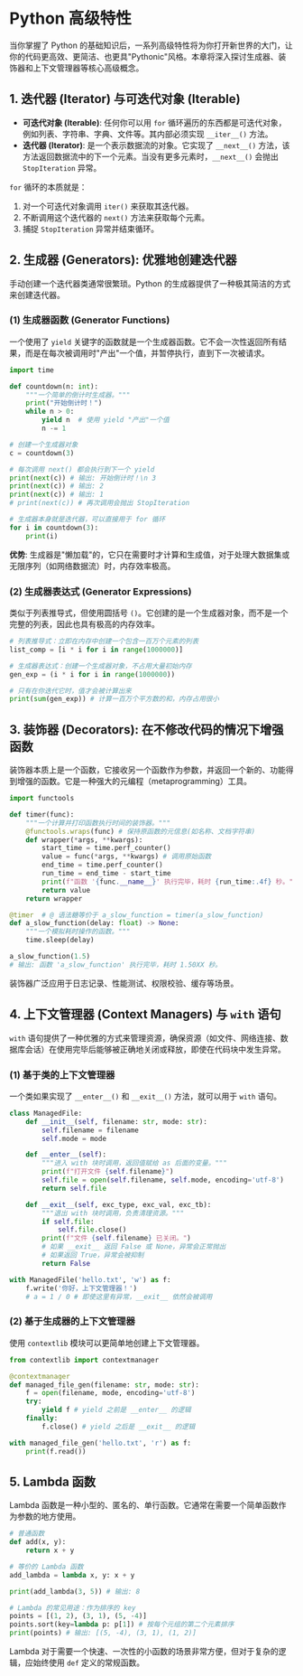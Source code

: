 # Python 高级特性

当你掌握了 Python 的基础知识后，一系列高级特性将为你打开新世界的大门，让你的代码更高效、更简洁、也更具"Pythonic"风格。本章将深入探讨生成器、装饰器和上下文管理器等核心高级概念。

## 1. 迭代器 (Iterator) 与可迭代对象 (Iterable)

-   **可迭代对象 (Iterable)**: 任何你可以用 `for` 循环遍历的东西都是可迭代对象，例如列表、字符串、字典、文件等。其内部必须实现 `__iter__()` 方法。
-   **迭代器 (Iterator)**: 是一个表示数据流的对象。它实现了 `__next__()` 方法，该方法返回数据流中的下一个元素。当没有更多元素时，`__next__()` 会抛出 `StopIteration` 异常。

`for` 循环的本质就是：
1.  对一个可迭代对象调用 `iter()` 来获取其迭代器。
2.  不断调用这个迭代器的 `next()` 方法来获取每个元素。
3.  捕捉 `StopIteration` 异常并结束循环。

## 2. 生成器 (Generators): 优雅地创建迭代器

手动创建一个迭代器类通常很繁琐。Python 的生成器提供了一种极其简洁的方式来创建迭代器。

### (1) 生成器函数 (Generator Functions)
一个使用了 `yield` 关键字的函数就是一个生成器函数。它不会一次性返回所有结果，而是在每次被调用时"产出"一个值，并暂停执行，直到下一次被请求。

```python
import time

def countdown(n: int):
    """一个简单的倒计时生成器。"""
    print("开始倒计时！")
    while n > 0:
        yield n  # 使用 yield "产出"一个值
        n -= 1

# 创建一个生成器对象
c = countdown(3)

# 每次调用 next() 都会执行到下一个 yield
print(next(c)) # 输出: 开始倒计时！\n 3
print(next(c)) # 输出: 2
print(next(c)) # 输出: 1
# print(next(c)) # 再次调用会抛出 StopIteration

# 生成器本身就是迭代器，可以直接用于 for 循环
for i in countdown(3):
    print(i)
```
**优势**: 生成器是"懒加载"的，它只在需要时才计算和生成值，对于处理大数据集或无限序列（如网络数据流）时，内存效率极高。

### (2) 生成器表达式 (Generator Expressions)
类似于列表推导式，但使用圆括号 `()`。它创建的是一个生成器对象，而不是一个完整的列表，因此也具有极高的内存效率。

```python
# 列表推导式：立即在内存中创建一个包含一百万个元素的列表
list_comp = [i * i for i in range(1000000)]

# 生成器表达式：创建一个生成器对象，不占用大量初始内存
gen_exp = (i * i for i in range(1000000))

# 只有在你迭代它时，值才会被计算出来
print(sum(gen_exp)) # 计算一百万个平方数的和，内存占用很小
```

## 3. 装饰器 (Decorators): 在不修改代码的情况下增强函数

装饰器本质上是一个函数，它接收另一个函数作为参数，并返回一个新的、功能得到增强的函数。它是一种强大的元编程（metaprogramming）工具。

```python
import functools

def timer(func):
    """一个计算并打印函数执行时间的装饰器。"""
    @functools.wraps(func) # 保持原函数的元信息(如名称、文档字符串)
    def wrapper(*args, **kwargs):
        start_time = time.perf_counter()
        value = func(*args, **kwargs) # 调用原始函数
        end_time = time.perf_counter()
        run_time = end_time - start_time
        print(f"函数 '{func.__name__}' 执行完毕，耗时 {run_time:.4f} 秒。")
        return value
    return wrapper

@timer  # @ 语法糖等价于 a_slow_function = timer(a_slow_function)
def a_slow_function(delay: float) -> None:
    """一个模拟耗时操作的函数。"""
    time.sleep(delay)

a_slow_function(1.5)
# 输出: 函数 'a_slow_function' 执行完毕，耗时 1.50XX 秒。
```
装饰器广泛应用于日志记录、性能测试、权限校验、缓存等场景。

## 4. 上下文管理器 (Context Managers) 与 `with` 语句

`with` 语句提供了一种优雅的方式来管理资源，确保资源（如文件、网络连接、数据库会话）在使用完毕后能够被正确地关闭或释放，即使在代码块中发生异常。

### (1) 基于类的上下文管理器
一个类如果实现了 `__enter__()` 和 `__exit__()` 方法，就可以用于 `with` 语句。

```python
class ManagedFile:
    def __init__(self, filename: str, mode: str):
        self.filename = filename
        self.mode = mode

    def __enter__(self):
        """进入 with 块时调用，返回值赋给 as 后面的变量。"""
        print(f"打开文件 {self.filename}")
        self.file = open(self.filename, self.mode, encoding='utf-8')
        return self.file

    def __exit__(self, exc_type, exc_val, exc_tb):
        """退出 with 块时调用，负责清理资源。"""
        if self.file:
            self.file.close()
        print(f"文件 {self.filename} 已关闭。")
        # 如果 __exit__ 返回 False 或 None，异常会正常抛出
        # 如果返回 True，异常会被抑制
        return False

with ManagedFile('hello.txt', 'w') as f:
    f.write('你好，上下文管理器！')
    # a = 1 / 0 # 即使这里有异常，__exit__ 依然会被调用
```

### (2) 基于生成器的上下文管理器
使用 `contextlib` 模块可以更简单地创建上下文管理器。

```python
from contextlib import contextmanager

@contextmanager
def managed_file_gen(filename: str, mode: str):
    f = open(filename, mode, encoding='utf-8')
    try:
        yield f # yield 之前是 __enter__ 的逻辑
    finally:
        f.close() # yield 之后是 __exit__ 的逻辑

with managed_file_gen('hello.txt', 'r') as f:
    print(f.read())
```

## 5. Lambda 函数
Lambda 函数是一种小型的、匿名的、单行函数。它通常在需要一个简单函数作为参数的地方使用。

```python
# 普通函数
def add(x, y):
    return x + y

# 等价的 Lambda 函数
add_lambda = lambda x, y: x + y

print(add_lambda(3, 5)) # 输出: 8

# Lambda 的常见用途：作为排序的 key
points = [(1, 2), (3, 1), (5, -4)]
points.sort(key=lambda p: p[1]) # 按每个元组的第二个元素排序
print(points) # 输出: [(5, -4), (3, 1), (1, 2)]
```
Lambda 对于需要一个快速、一次性的小函数的场景非常方便，但对于复杂的逻辑，应始终使用 `def` 定义的常规函数。 